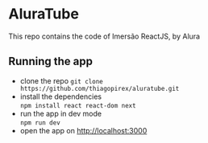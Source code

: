 # AluraTube

This repo contains the code of Imersão ReactJS, by Alura

## Running the app
 + clone the repo
   `git clone https://github.com/thiagopirex/aluratube.git`
 + install the dependencies </br>
   `npm install react react-dom next`
 + run the app in dev mode <br/>
   `npm run dev`
 + open the app on <a href="http://localhost:3000">http://localhost:3000<a/>

